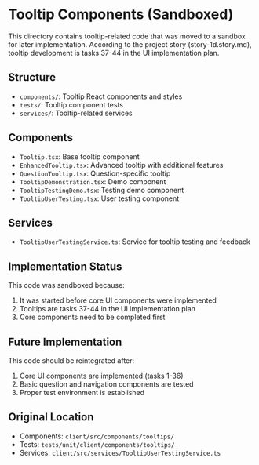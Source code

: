 # Tooltip Components (Sandboxed)

This directory contains tooltip-related code that was moved to a sandbox for later implementation. According to the project story (story-1d.story.md), tooltip development is tasks 37-44 in the UI implementation plan.

## Structure

- `components/`: Tooltip React components and styles
- `tests/`: Tooltip component tests
- `services/`: Tooltip-related services

## Components

- `Tooltip.tsx`: Base tooltip component
- `EnhancedTooltip.tsx`: Advanced tooltip with additional features
- `QuestionTooltip.tsx`: Question-specific tooltip
- `TooltipDemonstration.tsx`: Demo component
- `TooltipTestingDemo.tsx`: Testing demo component
- `TooltipUserTesting.tsx`: User testing component

## Services

- `TooltipUserTestingService.ts`: Service for tooltip testing and feedback

## Implementation Status

This code was sandboxed because:
1. It was started before core UI components were implemented
2. Tooltips are tasks 37-44 in the UI implementation plan
3. Core components need to be completed first

## Future Implementation

This code should be reintegrated after:
1. Core UI components are implemented (tasks 1-36)
2. Basic question and navigation components are tested
3. Proper test environment is established

## Original Location

- Components: `client/src/components/tooltips/`
- Tests: `tests/unit/client/components/tooltips/`
- Services: `client/src/services/TooltipUserTestingService.ts` 
